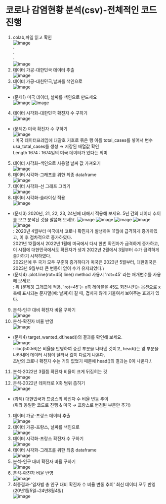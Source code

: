 # 코로나 감염현황 분석(csv)-전체적인 코드 진행
1) colab,파일 읽고 확인\
![image](https://github.com/user-attachments/assets/db847191-8bb1-453d-92a3-392cb0757bbe)\
⋅\
⋅\
⋅\
![image](https://github.com/user-attachments/assets/bcdf7b29-3909-4521-8fca-d8db34692d9f)
2) 데이터 가공-대한민국 데이터 추출\
![image](https://github.com/user-attachments/assets/ce232e4b-3362-4101-b4b6-7b306e13e032)
3) 데이터 가공-대한민국,날짜를 색인으로\
![image](https://github.com/user-attachments/assets/5c4e086a-76d9-425b-8328-e855cd660d08)
- (문제1) 미국 데이터, 날짜를 색인으로 만드세요\
![image](https://github.com/user-attachments/assets/6079b9b3-9585-4348-9e28-5811e20e69c7)
![image](https://github.com/user-attachments/assets/4a5cc81e-e9d2-4690-9c51-6cc3f866f2b3)
4) 데이터 시각화-대한민국 확진자 수 구하기\
![image](https://github.com/user-attachments/assets/1b343efc-3e85-4d44-85b8-c982fe7a6b5f)
- (문제2) 미국 확진자 수 구하기\
![image](https://github.com/user-attachments/assets/319ff0c1-6da8-4ec3-9561-7ff15bdf8a08)\
: 미국 데이터프레임에 대괄호 기호로 묶은 행 이름 total_cases를 넣어서 변수 usa_total_cases를 생성 → 저장된 배열값 확인\
Length 1674 : 1674일의 미국 데이터가 있다는 의미
5) 데이터 시각화-색인으로 사용할 날짜 값 가져오기\
![image](https://github.com/user-attachments/assets/101e6466-36c8-45e1-a647-5e088942f23c)
6) 데이터 시각화-그래프를 위한 최종 dataframe\
![image](https://github.com/user-attachments/assets/6d55badc-c06b-4981-a4ca-18ccf1e4774d)
7) 데이터 시각화-선 그래프 그리기\
![image](https://github.com/user-attachments/assets/23278373-140d-493e-a03a-3dbd75334a04)
8) 데이터 시각화-슬라이싱 적용\
![image](https://github.com/user-attachments/assets/85329809-dea8-41aa-a778-de8005fea04d)
- (문제3) 2020년, 21, 22, 23, 24년에 대해서 적용해 보세요. 5년 간의 데이터 추이를 보고 분석된 것을 말씀해 보세요.
![image](https://github.com/user-attachments/assets/641a109f-48b0-4374-958c-bc2b308081cc)
![image](https://github.com/user-attachments/assets/bafc0e9a-e7f5-4822-8466-c89e1286dbbf)
![image](https://github.com/user-attachments/assets/d5b4ca5a-227c-4660-8741-1193d329808d)
![image](https://github.com/user-attachments/assets/435f8f3c-5a1a-48be-80b4-7ffa8815a0bd)
![image](https://github.com/user-attachments/assets/17629aea-316f-4fab-969b-d43185b4c39a)\
: 2020년 4월부터 미국에서 코로나 확진자가 발생하여 11월에 급격하게 증가하였고, 이 후 점차적으로 증가하였다.\
2021년 12월에서 2022년 1월에 미국에서 다시 한번 확진자가 급격하게 증가하고, 이 시점에 대한민국에서도 확진자가 생겨 2022년 2월에서 3월부터 수가 급격하게 증가하기 시작하였다.\
2022년에 두 국가 모두 꾸준히 증가하다가 미국은 2023년 5월부터, 대한민국은 2023년 9월부터 큰 변동이 없이 수가 유지되었다.\
- (문제4) .plot.line(rot=45) line() method 사용시 'rot=45' 라는 매개변수를 사용해 보세요.\
: 위 (문제3) 그래프에 적용. 'rot=45'는 x축 레이블을 45도 회전시키는 옵션으로 x축에 표시되는 문자열(예: 날짜)이 길 때, 겹치지 않게 기울여서 보여주는 효과가 있다.
9) 분석-인구 대비 확진자 비율 구하기\
![image](https://github.com/user-attachments/assets/093532de-8a57-476d-9833-3c04d62348be)
10) 분석-확진자 비율 반영\
![image](https://github.com/user-attachments/assets/08e99e4a-75b5-4ec8-9f38-0310e04a2cbe)
- (문제4) target_wanted_df.head()의 결과를 확인해 보세요.\
![image](https://github.com/user-attachments/assets/ba1408d2-0aea-441a-94b7-d03a823e6bfb)\
: iloc[50:56]은 비율을 반영하여 중간 부분을 나타낸 것이고, head()는 앞 부분을 나타내어 데이터 시점이 달라서 값이 다르게 나온다.\
초반의 코로나 확진자 수는 거의 없었기 때문에 head()의 결과는 0이 나온다.\
11) 분석-2022년 3월쯤 확진자 비율이 크게 뒤집히는 것\
![image](https://github.com/user-attachments/assets/ac0348e8-bb51-4146-912f-78b211c99ff9)
12) 분석-2022년 데이터로 X축 범위 좁히기\
![image](https://github.com/user-attachments/assets/ab1a9ac7-8099-424d-88d4-20981828e62d)
- (과제) 대한민국과 프랑스의 확진자 수 비율 변동 추이\
(위와 동일한 코드로 진행 & 미국 → 프랑스로 변경된 부분만 추가)
1) 데이터 가공-프랑스 데이터 추출\
![image](https://github.com/user-attachments/assets/d0ae8104-6737-4d7d-aa48-d9268b2f9f13)
2) 데이터 가공-프랑스, 날짜를 색인으로\
![image](https://github.com/user-attachments/assets/29a2e621-02ad-4ddf-b88f-11bd3fb2be2b)
3) 데이터 시각화-프랑스 확진자 수 구하기\
![image](https://github.com/user-attachments/assets/6384f01b-ac54-47e1-bd60-4e94a840db63)
4) 데이터 시각화-그래프를 위한 최종 dataframe\
![image](https://github.com/user-attachments/assets/06dc6176-06f4-4f99-b66d-d0ae6d7eb5cb)
5) 분석-인구 대비 확진자 비율 구하기\
![image](https://github.com/user-attachments/assets/65a0add0-1666-4601-8261-2d8f05dfc8fa)
6) 분석-확진자 비율 반영\
![image](https://github.com/user-attachments/assets/7dadefde-6ad0-4a9f-b48e-b5f3578b29c5)
7) 최종결과-'일자별 총 인구 대비 확진자 수 비율 변동 추이' 최신 데이터 모두 반영(20년1월5일~24년8월4일)\
![image](https://github.com/user-attachments/assets/1a6d035e-ff22-4222-bf91-e68f9acca6a1)
